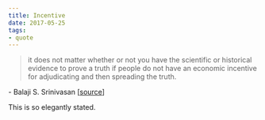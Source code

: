 ```yaml
---
title: Incentive
date: 2017-05-25
tags:
- quote
---
```


> it does not matter whether or not you have the scientific or historical
> evidence to prove a truth if people do not have an economic incentive for
> adjudicating and then spreading the truth.

\- Balaji S. Srinivasan [[source](https://www.producthunt.com/live/balaji-s-srinivasan/comments/461482)]

This is so elegantly stated.
